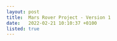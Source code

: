 ```yaml
---
layout: post
title:  Mars Rover Project - Version 1
date:   2022-02-21 10:10:37 +0100
listed: true
---
```


